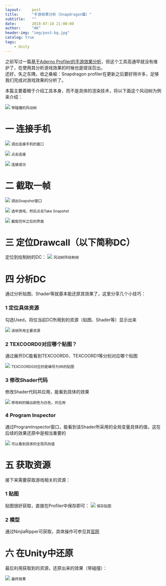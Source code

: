 ```yaml
---
layout:     post
title:      "手游效果分析（Snapdragon篇）"
subtitle:   ""
date:       2018-07-18 21:00:00
author:     "AK"
header-img: "img/post-bg.jpg"
catalog: true
tags:
    - Unity
---
```


之前写过一篇[基于Aderno Profiler的手游效果分析](https://ak-techartist.github.io/2017/12/23/mobile-game-revert/)，但这个工具高通早就没有维护了，在使用其分析游戏效果的时候也是错误百出。  
还好，失之东隅，收之桑榆：Snapdragon profiler在更新之后要好用许多，足够我们完成对游戏效果的分析了。  

本篇主要着眼于介绍工具本身，而不是具体的渲染技术，将以下面这个风动树为例来介绍：

![](/img/in-post/mobile-game-effect-snapdragon/1.gif)
<small class="img-hint">带碰撞的风动树</small>

# 一 连接手机

![](/img/in-post/mobile-game-effect-snapdragon/1.png)
<small class="img-hint">调出连接手机的窗口</small>

![](/img/in-post/mobile-game-effect-snapdragon/2.png)
<small class="img-hint">点击连接</small>

![](/img/in-post/mobile-game-effect-snapdragon/3.png)
<small class="img-hint">连接成功</small>

# 二 截取一帧

![](/img/in-post/mobile-game-effect-snapdragon/4.png)
<small class="img-hint">调出Snapshot窗口</small>

![](/img/in-post/mobile-game-effect-snapdragon/5.png)
<small class="img-hint">选中游戏，然后点击Take Snapshot</small>

![](/img/in-post/mobile-game-effect-snapdragon/6.png)
<small class="img-hint">截取完毕之后的界面</small>

# 三 定位Drawcall（以下简称DC）
定位到绘制树的DC：
![](/img/in-post/mobile-game-effect-snapdragon/7.png)
<small class="img-hint">风动树所绘制帧</small>

# 四 分析DC
通过分析贴图、Shader等就基本能还原其效果了，这里分享几个小技巧：

### 1 定位具体资源
勾选Used，将仅当前DC所用到的资源（贴图、Shader等）显示出来

![](/img/in-post/mobile-game-effect-snapdragon/8.png)
<small class="img-hint">该帧所用主要资源</small>

### 2 TEXCOORD0对应哪个贴图？
通过展开DC能看到TEXCOORD0、TEXCOORD1等分别对应哪个贴图

![](/img/in-post/mobile-game-effect-snapdragon/9.png)
<small class="img-hint">TEXCOORD0对应的是编号为96的贴图</small>

### 3 修改Shader代码
修改Shader代码并应用，能看到具体的效果

![](/img/in-post/mobile-game-effect-snapdragon/10.png)
<small class="img-hint">修改树的输出颜色为白色，并应用</small>

### 4 Program Inspector
通过ProgramInspector窗口，能看到该Shader所采用的全局变量具体的值，这在后续的效果还原中是相当重要的

![](/img/in-post/mobile-game-effect-snapdragon/11.png)
<small class="img-hint">可以看到具体的全局风向值</small>

# 五 获取资源
接下来需要获取游戏相关的资源：
### 1 贴图
贴图很好获取，直接在Profiler中保存即可：
![](/img/in-post/mobile-game-effect-snapdragon/12.png)
<small class="img-hint">保存贴图</small>

### 2 模型
通过NinjiaRipper可获取，具体操作可参见其[官网](http://cgig.ru/ninjaripper/)

# 六 在Unity中还原
最后利用获取到的资源，还原出来的效果（带碰撞）：

![](/img/in-post/mobile-game-effect-snapdragon/2.gif)
<small class="img-hint">最终效果</small>

































